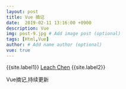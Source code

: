 ```yaml
---
layout: post
title: Vue 摘记
date:  2019-02-11 13:16:00 +0900  
description: Vue
img: post-9.jpg # Add image post (optional)
tags: [Html,Vue]
author: # Add name author (optional)
vue: true
---
```


{{site.label1}} <a href="https://www.leachchen.com/" target="\_blank">Leach Chen</a> {{site.label2}}

Vue摘记,持续更新

